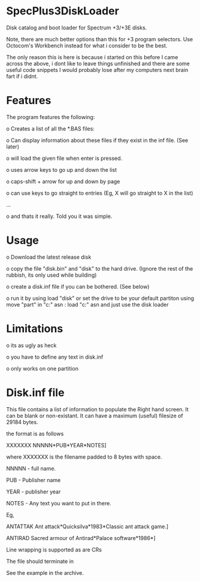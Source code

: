 # SpecPlus3DiskLoader
Disk catalog and boot loader for Spectrum +3/+3E disks.

Note, there are much better options than this for +3 program selectors.
Use Octocom's Workbench instead for what i consider to be the best.

The only reason this is here is because i started on this before I came across the above, i dont like to leave things unfinished and there are some useful code snippets I would probably lose after my computers next brain fart if i didnt. 

# Features
The program features the following:

o Creates a list of all the *.BAS files:

o Can display information about these files if they exist in the inf file. (See later)

o will load the given file when enter is pressed.

o uses arrow keys to go up and down the list

o caps-shift + arrow for up and down by page

o can use keys to go straight to entries (Eg, X will go straight to X in the list)

...

o and thats it really. Told you it was simple.

# Usage
o Download the latest release disk

o copy the file "disk.bin" and "disk" to the hard drive. (Ignore the rest of the rubbish, its only used while building)

o create a disk.inf file if you can be bothered. (See below)

o run it by using load "disk" or set the drive to be your default partiton using move "part" in "c:" asn : load "c:" asn and just use the disk loader

# Limitations
o its as ugly as heck

o you have to define any text in disk.inf

o only works on one partition

# Disk.inf file
This file contains a list of information to populate the Right hand screen. It can be blank or non-existant. It can have a maximum (useful) filesize of 29184 bytes.

the format is as follows

XXXXXXX NNNNN\*PUB\*YEAR\*NOTES]

where XXXXXXX is the filename padded to 8 bytes with space. 

NNNNN - full name. 

PUB   - Publisher name

YEAR  - publisher year

NOTES - Any text you want to put in there.

Eg, 

ANTATTAK Ant attack\*Quicksilva\*1983\*Classic ant attack game.]

ANTIRAD  Sacred armour of Antirad\*Palace software\*1986\*]

Line wrapping is supported as are CRs

The file should terminate in $$$$$$$$


See the example in the archive.








